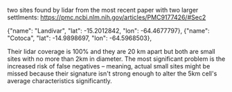 two sites found by lidar from the most recent paper with two larger settlments: https://pmc.ncbi.nlm.nih.gov/articles/PMC9177426/#Sec2

{"name": "Landívar", "lat": -15.2012842, "lon": -64.4677797},
{"name": "Cotoca", "lat": -14.9898697, "lon": -64.5968503},


Their lidar coverage is 100% and they are 20 km apart but both are small sites with no more than 2km in diameter. The most significant problem is the increased risk of false negatives – meaning, actual small sites might be missed because their signature isn't strong enough to alter the 5km cell's average characteristics significantly.

